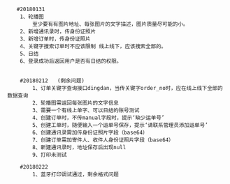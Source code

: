 
       #20180131
        1、轮播图
        	至少要有有图片地址、每张图片的文字描述，图片质量尽可能的小。
        2、新增通讯录时，传身份证照片
        3、新增订单时，传身份证照片
        4、关键字搜索订单时不应该限制 线上线下，应该搜索全部的。
        5、日结
        6、登录成功后返回用户是否有日结的权限。


        #20180212   (剩余问题)
        	1、订单关键字查询接口dingdan，当传关键字order_no时，应在线上线下全部的数据查询
        	2、轮播图需返回每张图片的文字信息
        	3、需要一个有线上单字、可以日结的账号测试
        	4、创建订单时，不传manual字段时，提示‘缺少运单号’
        	5、创建工单时，随便输入一个运单号保存，提示‘请联系管理员添加运单号’
        	6、创建通讯录需加传身份证照片字段（base64）
        	7、创建订单需加寄件人、收件人身份证照片字段（base64）
        	8、新建通讯录时，地址保存后出现null
        	9、打印未测试

        #20180222
            1、蓝牙打印调试通过，剩余格式问题

